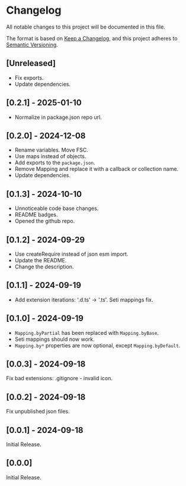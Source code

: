 # Changelog

All notable changes to this project will be documented in this file.

The format is based on [Keep a Changelog](https://keepachangelog.com/en/1.1.0/),
and this project adheres to [Semantic Versioning](https://semver.org/spec/v2.0.0.html).

## [Unreleased]

- Fix exports.
- Update dependencies.

## [0.2.1] - 2025-01-10

- Normalize in package.json repo url.

## [0.2.0] - 2024-12-08

- Rename variables. Move FSC.
- Use maps instead of objects.
- Add exports to the `package.json`.
- Remove Mapping and replace it with a callback or collection name.
- Update dependencies.

## [0.1.3] - 2024-10-10

- Unnoticeable code base changes.
- README badges.
- Opened the github repo.

## [0.1.2] - 2024-09-29

- Use createRequire instead of json esm import.
- Update the README.
- Change the description.

## [0.1.1] - 2024-09-19

- Add extension iterations: '.d.ts' -> '.ts'. Seti mappings fix.

## [0.1.0] - 2024-09-19

- `Mapping.byPartial` has been replaced with `Mapping.byBase`.
- Seti mappings should now work.
- `Mapping.by*` properties are now optional, except `Mapping.byDefault`.

## [0.0.3] - 2024-09-18

Fix bad extensions: .gitignore - invalid icon.

## [0.0.2] - 2024-09-18

Fix unpublished json files.

## [0.0.1] - 2024-09-18

Initial Release.

## [0.0.0]

Initial Release.
